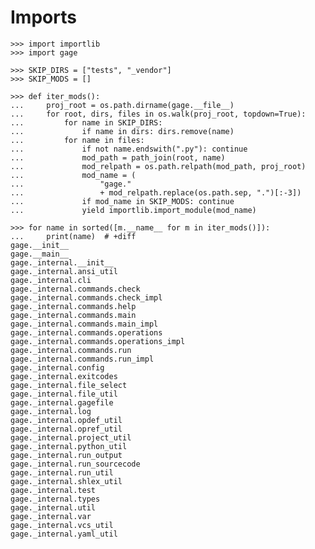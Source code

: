# Imports

    >>> import importlib
    >>> import gage

    >>> SKIP_DIRS = ["tests", "_vendor"]
    >>> SKIP_MODS = []

    >>> def iter_mods():
    ...     proj_root = os.path.dirname(gage.__file__)
    ...     for root, dirs, files in os.walk(proj_root, topdown=True):
    ...         for name in SKIP_DIRS:
    ...             if name in dirs: dirs.remove(name)
    ...         for name in files:
    ...             if not name.endswith(".py"): continue
    ...             mod_path = path_join(root, name)
    ...             mod_relpath = os.path.relpath(mod_path, proj_root)
    ...             mod_name = (
    ...                 "gage."
    ...                 + mod_relpath.replace(os.path.sep, ".")[:-3])
    ...             if mod_name in SKIP_MODS: continue
    ...             yield importlib.import_module(mod_name)

    >>> for name in sorted([m.__name__ for m in iter_mods()]):
    ...     print(name)  # +diff
    gage.__init__
    gage.__main__
    gage._internal.__init__
    gage._internal.ansi_util
    gage._internal.cli
    gage._internal.commands.check
    gage._internal.commands.check_impl
    gage._internal.commands.help
    gage._internal.commands.main
    gage._internal.commands.main_impl
    gage._internal.commands.operations
    gage._internal.commands.operations_impl
    gage._internal.commands.run
    gage._internal.commands.run_impl
    gage._internal.config
    gage._internal.exitcodes
    gage._internal.file_select
    gage._internal.file_util
    gage._internal.gagefile
    gage._internal.log
    gage._internal.opdef_util
    gage._internal.opref_util
    gage._internal.project_util
    gage._internal.python_util
    gage._internal.run_output
    gage._internal.run_sourcecode
    gage._internal.run_util
    gage._internal.shlex_util
    gage._internal.test
    gage._internal.types
    gage._internal.util
    gage._internal.var
    gage._internal.vcs_util
    gage._internal.yaml_util
